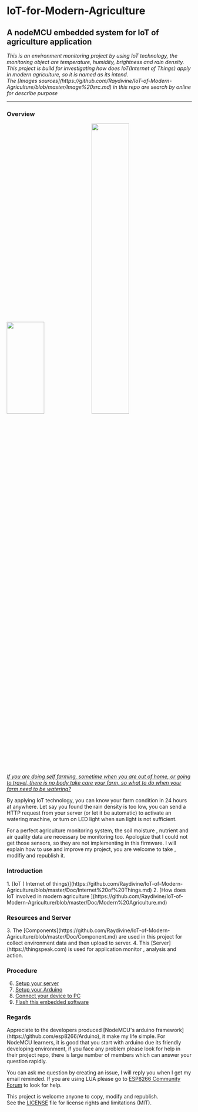 <h1>IoT-for-Modern-Agriculture</h1>

<h2>A nodeMCU embedded system for IoT of agriculture application</h2>
<i>   This is an environment monitoring project by using IoT technology, the monitoring object are temperature, humidity, brightness and rain density. This project is build for investigating how does IoT(Internet of Things) apply in modern agriculture, so it is named as its intend.</i>
<br/><i>The [Images sources](https://github.com/Raydivine/IoT-of-Modern-Agriculture/blob/master/Image%20src.md) in this repo are search by online for describe purpose</i>
<hr/>

<h3>Overview</h3>
 <img src="https://github.com/Raydivine/IoT-of-Modern-Agriculture/blob/master/Doc/Image/Agriculture/self%20farming.jpg" width="45%" height="250px" />  <img src="https://github.com/Raydivine/IoT-of-Modern-Agriculture/blob/master/Doc/Image/Agriculture/farm%20monitor.jpg" width="45%" height="45%" />

   <ins><i>If you are doing self farming, sometime when you are out of home, or going to travel, there is no body take care your farm, so what to do when your farm need to be watering?</i></ins>
  
By applying IoT technology, you can know your farm condition in 24 hours at anywhere. Let say you found the rain density is too low, you can send a HTTP request from your server (or let it be automatic) to activate an watering machine, or turn on LED light when sun light is not sufficient.
   
For a perfect agriculture monitoring system, the soil moisture , nutrient and air quality data are necessary be monitoring too. Apologize that I could not get those sensors, so they are not implementing in this firmware. I will explain how to use and improve my project, you are welcome to take , modifiy and republish it.
  
<h3>Introduction</h3>
1. [IoT ( Internet of things)](https://github.com/Raydivine/IoT-of-Modern-Agriculture/blob/master/Doc/Internet%20of%20Things.md)
2. [How does IoT involved in modern agriculture ](https://github.com/Raydivine/IoT-of-Modern-Agriculture/blob/master/Doc/Modern%20Agriculture.md)

<h3>Resources and Server</h3>
3. The [Components](https://github.com/Raydivine/IoT-of-Modern-Agriculture/blob/master/Doc/Component.md) are used in this project for collect environment data and then upload to server.
4. This [Server](https://thingspeak.com) is used for application monitor , analysis and action.

<h3>Procedure</h3>

6. [Setup your server](https://github.com/Raydivine/IoT-of-Modern-Agriculture/blob/master/Doc/Register%20ThingSpeak.md)
7. [Setup your Arduino](https://github.com/Raydivine/IoT-of-Modern-Agriculture/blob/master/Doc/Setup%20Arduino.md)
8. [Connect your device to PC](https://github.com/Raydivine/IoT-of-Modern-Agriculture/blob/master/Doc/Connect%20Device%20to%20PC.md)
9. [Flash this embedded software](https://github.com/Raydivine/IoT-of-Modern-Agriculture/blob/master/Doc/Flash%20my%20firmware.md)

<h3>Regards</h3>
Appreciate to the developers produced [NodeMCU's arduino framework](https://github.com/esp8266/Arduino), it make my life simple.
For NodeMCU learners, it is good that you start with arduino due its friendly developing environment, if you face any problem please look for help in their project repo, there is large number of members which can answer your question rapidly.

You can ask me question by creating an issue, I will reply you when I get my email reminded.
If you are using LUA please go to [ESP8266 Community Forum](http://www.esp8266.com/index.php?sid=7377269ab4c35f67c420ac8a88e5aeb3)</i> to look for help.

This project is welcome anyone to copy, modify and republish.<br/>
See the [LICENSE](https://github.com/Raydivine/IoT-of-Modern-Agriculture/blob/master/LICENSE) file for license rights and limitations (MIT).

<!--
<h3>My  server</h3>
a. [Monitor](https://thingspeak.com/channels/169688) channel is for collecting data and visualize them in graph form <br/>
b. [Analysis](https://thingspeak.com/channels/171094) channel is for investigate the data characteristics , apply with modern knowledge to calculate&get new data.<br/>
c. [Task](https://thingspeak.com/channels/171780) channel is for controlling purpose, the WiFi module will upload the on-time data to server, then server will do control adjust and write the instruction to this channel, finally the WiFi module will read the instruction from this channel and then perform the action. 
--->

